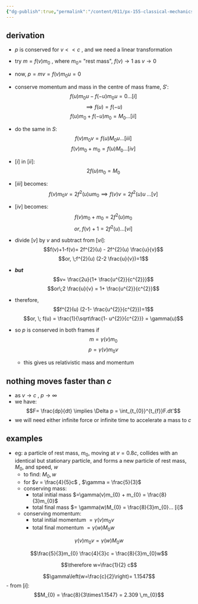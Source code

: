 ```yaml
---
{"dg-publish":true,"permalink":"/content/011/px-155-classical-mechanics-and-special-relativity/special-relativity/px-155-i-relativistic-momentum-mass-and-energy/px-155-i2-relativistic-momentum/","created":"2024-10-01T18:27:09.793+01:00","updated":"2024-11-26T19:59:27.183+00:00"}
---
```


## derivation
- $p$ is conserved for $v<<c$ , and we need a linear transformation
- try $m=f(v)m_{0}$ , where $m_{0}=$ "rest mass", $f(v)\to1$ as $v\to0$
- now, $p=mv = f(v)m_{0}u=0$

- conserve momentum and mass in the centre of mass frame, $S':$
	$$f(u)m_{0}u - f(-u)m_{0}u =0 ... [i]$$
	$$\implies f(u)=f(-u)$$
	$$f(u)m_{0} + f(-u)m_{0} = M_{0}...[ii]$$
- do the same in $S$:
	$$f(v)m_{0}v = f(u)M_{0}u...[iii]$$
	$$f(v)m_{0} + m_{0} = f(u)M_{0}...[iv]$$

- $[i]$ in $[ii]$:
$$2f(u)m_{0} = M_{0}$$
- $[iii]$ becomes:
$$f(v)m_{0}v = 2f^{2}(u)u m_{0} \implies f(v)v = 2f^{2}(u)u \;...[v]$$ 
- $[iv]$ becomes: $$f(v)m_{0} + m_{0} = 2f^{2}(u)m_{0}$$
$$or, \;f(v) +1 = 2f^{2}(u)...[vi]$$
- divide $[v]$ by $v$ and subtract from $[vi]$: $$f(v)+1-f(v)= 2f^{2}(u) - 2f^{2}(u) \frac{u}{v}$$
$$or, \;f^{2}(u) (2-2 \frac{u}{v})=1$$
- ***but*** $$v= \frac{2u}{1+ \frac{u^{2}}{c^{2}}}$$
$$or\;2 \frac{u}{v} = 1+ \frac{u^{2}}{c^{2}}$$
- therefore, $$f^{2}(u) (2-1- \frac{u^{2}}{c^{2}})=1$$
$$or, \; f(u) = \frac{1}{\sqrt\frac{1- u^{2}}{c^{2}}} = \gamma(u)$$
- so $p$ is conserved in both frames if $$m=\gamma(v)m_{0}$$
$$p=\gamma(v)m_{0}v$$
	- this gives us relativistic mass and momentum

## nothing moves faster than $c$
- as $v\to c$ , $p\to\infty$
- we have:
$$F= \frac{dp}{dt} \implies \Delta p = \int_{t_{0}}^{t_{f}}F.dt'$$
- we will need either infinite force or infinite time to accelerate a mass to $c$

## examples
- eg: a particle of rest mass, $m_{0}$, moving at $v=0.8c$, collides with an identical but stationary particle, and forms a new particle of rest mass, $M_{0}$, and speed, $w$
	- to find: $M_{0}, w$
	- for $v = \frac{4}{5}c$ , $\gamma = \frac{5}{3}$
	- conserving mass:
		- total initial mass $=\gamma(v)m_{0} + m_{0} = \frac{8}{3}m_{0}$
		- total final mass $= \gamma(w)M_{0} = \frac{8}{3}m_{0}... [i]$
	- conserving momentum:
		- total initial momentum $=\gamma(v)m_{0}v$
		- total final momentum $= \gamma(w)M_{0}w$
	
$$\gamma(v)m_{0}v = \gamma(w)M_{0}w$$
	
$$\frac{5}{3}m_{0} \frac{4}{3}c = \frac{8}{3}m_{0}w$$
	
$$\therefore w=\frac{1}{2} c$$
	
$$\gamma\left(w=\frac{c}{2}\right)= 1.1547$$
		- from $[i]$:
$$M_{0} = \frac{8}{3\times1.1547} = 2.309 \,m_{0}$$
